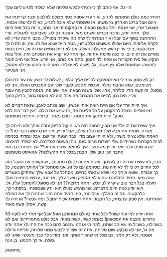 היי גל. אני כותב לך כי רציתי לבקש סליחה שלא יכולתי להגיע ליום שלך.
 
 ראיתי כמה כולם התאמצו להגיע, ואיך עדי אספה כסף מכולם לאלבום וכבר שריינתי את היום אבל ברגע האחרון צץ משהו. 
 אז סימסתי שלא אוכל להגיע, כאילו למישהו אכפת. מצטער אחי, אני אנסה יותר בפעם הבאה.
אז במקום זה אני כותב, כי זה בכל זאת היום שלך. אתה יודע, הרבה דברים השתנו מאז. והרבה גם לא. נועם עבר לאנגליה. עדי התחתנה בסוף עם יובל (איך אמרתי לך שזה מה שיקרה בסוף?). מכבי חיפה עדיין לא לקחה אליפות. היום אפילו מעשנים אלקטרוני, בטח היית שונא את זה. אה, וזו תהיה לך מכה קשה, ביבי עדיין ראש ממשלה. וואלה, אם לא היית מסיים את זה אז, היית בטוח מסיים את זה היום.
כי ככה סיימת את זה. אף אחד לא יקרא את המכתב הזה. אולי צוות הנקיון של בית הקברות או איזה ילד חטטן. סתם אני כותב, אני יודע. אבל אני חייב לומר למישהו. שהאמת שלא צץ משהו, גל. פשוט לא יכולתי. מאז היום ההוא אני לא מסוגל, אני מצטער. 

רק לא מזמן עבר לי האינסטינקט להרים אליך טלפון, לשלוח לך ראיון עם עוד כדורגלן מטומטם, כמה אהבת כאלה. ועכשיו מסביב לקבר שלך עם המבטים האלה, אני לא מסוגל, זה קשה מדי. סליחה, אחי. אולי בשנה הבאה.
אני יושב פה, מנסה להבין מה עובר עליי. היה נכון לסיים את המכתב פה אבל הוא לא באמת גמור, בדיוק כמוך.  

איך היית יורד עלי אם היית רואה אותי עכשיו, יושב וכותב לאבן. שנאת דברים לא רציונאליים ויכולת להתקטנן על כל פליטת פה, זה שיגע את כולם. "אין דבר כזה ללא ספק" היית מתקן את נחמה. וכולם נאנחו. קרציה. חתיכת מטומטם.


איך עשית את זה גל? אני מבין, המצב היה רע. מיקול בדיוק עזבה אותך ולא הייתה לך מטרה. שנאת את אבא שלך ואת כל העולם, אבל עדיין,  איך אדם עושה דבר כזה? כי האמת שלא צץ לי משהו, ולא הייתי עצוב מדי. כבר הגעתי עד שם. אבל עמדתי בכניסה לבית הקברות כשהידיים שלי רועדות מרוב כעס, נותן בעיטה למדרכה. לא יכולתי להיכנס. שבע שנים עברו ואני עדיין משתגע - איך לעזאזל עשית את זה?? איך רצחת ככה את החבר הכי טוב שלי, הבנת בכלל את ההשלכות? אגואיסט מטומטם. 

תבין, לא עשית את זה רק לעצמך, עשית את זה לכולם מסביבך, שתקועים עם האבל הזה לכל החיים רק כי לך לא היה נוח. כוסאמק עם כל זה. אני מסתכל על אחותך הקטנה, כל כך אבודה, ושונא אותך כמו שלא שנאתי בחיים. מסתכל על אבא שלך שהזדקן בעשרים שנה מאז. תמיד התלוננת שהוא לא מספיק חושב עליך, אז הנה, עכשיו התמונה שלך תעלה בכל דבר טוב שיקרה לו, עכשיו אתה מרוצה?? אני לא מסוגל להסתכל עליו, גל. הוא יודע כמה היינו מדברים. אני מרגיש כאילו הוא יודע שנכשלתי. בלפתור לך, בלהקשיב. וכל זה בגללך. אבל הנה, כמו תמיד אתה חייב שתהיה לך את המילה האחרונה. אין ספק שניצחת, כל הכבוד, אתה רשמית אלוף הסבל. ומה עכשיו? אז היה לך קשה. אפילו קשה מאוד. 

אתה יודע למי עוד קשה? לכל אחד בעולם המחורבן הזה! אבל אף אחד לא לוקח 53 כדורים ומכבה את הפלאפון! באמת קשה, קשה מאוד, אבל כולנו מתמודדים! ואם לא בשבילנו, בשביל מי שאוהב אותנו, למה מי אנחנו שנגנוב להם ככה את החיים? אתה יודע מה גל, אני לא מבקש שום סליחה, אתה זה שצריך לבקש ממני סליחה, סליחה גדולה ושמנה, ולא רק ממני, גם מכל מי שהכיר אותך. ואני מודיע לך כבר מעכשיו שאני לא סולח. אז לך תחפש.
בן זונה.

מתגעגע.
